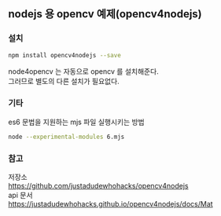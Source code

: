 ## nodejs 용 opencv 예제(opencv4nodejs)

### 설치

```bash
npm install opencv4nodejs --save
```
node4opencv 는 자동으로 opencv 를 설치해준다.  
그러므로 별도의 다른 설치가 필요없다.

### 기타 

es6 문법을 지원하는 mjs 파일 실행시키는 방법  
```bash
node --experimental-modules 6.mjs
```



### 참고

저장소  
https://github.com/justadudewhohacks/opencv4nodejs  
api 문서  
https://justadudewhohacks.github.io/opencv4nodejs/docs/Mat


